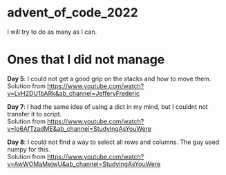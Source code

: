 # advent_of_code_2022

I will try to do as many as I can.

# Ones that I did not manage

**Day 5**: I could not get a good grip on the stacks and how to move them.  
Solution from https://www.youtube.com/watch?v=LvH2DU1bARk&ab_channel=JefferyFrederic

**Day 7**: I had the same idea of using a dict in my mind, but I couldnt not transfer it to script.  
Solution from https://www.youtube.com/watch?v=Io6AfTzadME&ab_channel=StudyingAsYouWere

**Day 8**: I could not find a way to select all rows and columns. The guy used numpy for this.  
Solution from https://www.youtube.com/watch?v=AwWOMaMejwU&ab_channel=StudyingAsYouWere
